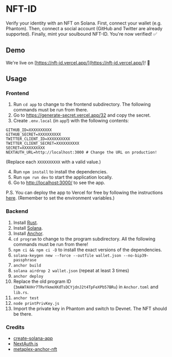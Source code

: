 # NFT-ID

Verify your identity with an NFT on Solana. First, connect your wallet (e.g. Phantom). Then, connect a social account (GitHub and Twitter are already supported). Finally, mint your soulbound NFT-ID. You're now verified! ✅

## Demo

We're live on [https://nft-id.vercel.app/](https://nft-id.vercel.app/)! 🎉

## Usage

### Frontend

1. Run `cd app` to change to the frontend subdirectory. The following commands must be run from there.
2. Go to https://generate-secret.vercel.app/32 and copy the secret.
3. Create `.env.local` (in `app`!) with the following contents:

```
GITHUB_ID=XXXXXXXXXX
GITHUB_SECRET=XXXXXXXXXX
TWITTER_CLIENT_ID=XXXXXXXXXX
TWITTER_CLIENT_SECRET=XXXXXXXXXX
SECRET=XXXXXXXXXX
NEXTAUTH_URL=http://localhost:3000 # Change the URL on production!
```

(Replace each `XXXXXXXXXX` with a valid value.)

4. Run `npm install` to install the dependencies.
5. Run `npm run dev` to start the application locally.
6. Go to [http://localhost:3000/](http://localhost:3000/) to see the app.

P.S. You can deploy the app to Vercel for free by following the instructions [here](https://vercel.com/new?utm_medium=default-template&filter=next.js&utm_source=create-next-app&utm_campaign=create-next-app-readme). (Remember to set the environment variables.)

### Backend

1. Install [Rust](https://www.rust-lang.org/tools/install).
2. Install [Solana](https://docs.solana.com/cli/install-solana-cli-tools#macos--linux).
3. Install [Anchor](https://www.anchor-lang.com/docs/installation#anchor).
4. `cd program` to change to the program subdirectory. All the following commands must be run from there!
5. `npm ci && npm ci -D` to install the exact versions of the dependencies.
6. `solana-keygen new --force --outfile wallet.json --no-bip39-passphrase`
7. `anchor build`
8. `solana airdrop 2 wallet.json` (repeat at least 3 times)
9. `anchor deploy`
10. Replace the old program ID (`3mAW7AVHr7TRvYkmeXKdTsDCYjdnJ2t4TpFeXPb57BRu`) in `Anchor.toml` and `lib.rs`.
11. `anchor test`
12. `node printPrivKey.js`
13. Import the private key in Phantom and switch to Devnet. The NFT should be there.

### Credits

- [create-solana-app](https://github.com/solana-developers/create-solana-app)
- [NextAuth.js](https://github.com/nextauthjs/next-auth)
- [metaplex-anchor-nft](https://github.com/anoushk1234/metaplex-anchor-nft)
